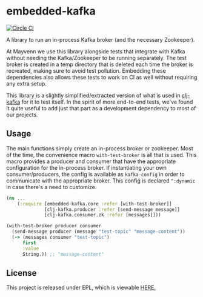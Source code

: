 # embedded-kafka

[![Circle CI](https://circleci.com/gh/Mayvenn/embedded-kafka.svg)](https://circleci.com/gh/Mayvenn/embedded-kafka)

A library to run an in-process Kafka broker (and the necessary Zookeeper).

At Mayvenn we use this library alongside tests that integrate with Kafka without needing the Kafka/Zookeeper to be running separately. The test broker is created in a temp directory that is deleted each time the broker is recreated, making sure to avoid test pollution. Embedding these dependencies also allows these tests to work on CI as well without requiring any extra setup.

This library is a slightly simplified/extracted version of what is used in [clj-kafka](https://github.com/pingles/clj-kafka/blob/0.3.2/test/clj_kafka/test/utils.clj) for it to test itself. In the spirit of more end-to-end tests, we've found it quite useful to add just that part as a development dependency to most of our projects.

## Usage

The main functions simply create an in-process broker or zookeeper. Most of the time, the convenience macro `with-test-broker` is all that is used. This macro provides a producer and consumer that have the appropriate configuration for the in-process broker. If instantiating your own consumer/producers, the config is available as `kafka-config` in order to communicate with the appropriate broker. This config is declared `^:dynamic` in case there's a need to customize.

```clj
(ns ...
    (:require [embedded-kafka.core :refer [with-test-broker]]
              [clj-kafka.producer :refer [send-message message]]
              [clj-kafka.consumer.zk :refer [messages]]))

(with-test-broker producer consumer
  (send-message producer (message "test-topic" "message-content"))
  (-> (messages consumer "test-topic")
      first
      :value
      String.)) ;; "message-content"
```

## License
This project is released under EPL, which is viewable [HERE.](LICENSE)
